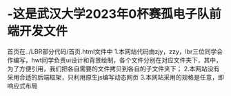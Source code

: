 # -这是武汉大学2023年0杯赛孤电子队前端开发文件
首页在../LBR部分代码/首页.html文件中
1.本网站代码由zjy，zzy，lbr三位同学合作编写，hwt同学负责ui设计和背景绘制，各个文件分别在对应文件夹下，其中，为了方便引用，我们把各自需要的文件拷贝到各自的子文件夹下；
2.本网站没有采用合适的后端框架，只利用原生js编写动态网页
3.本网站采用的规格是任意，即响应式布局
